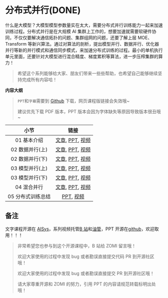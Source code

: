 <!--Copyright © ZOMI 适用于[License](https://github.com/chenzomi12/AISystem)版权许可-->

# 分布式并行(DONE)

什么是大模型？大模型模型参数量实在太大，需要分布式并行训练能力一起来加速训练过程。分布式并行是在大规模 AI 集群上工作的，想要加速就需要软硬件协同，不仅仅要解决通信拓扑的问题、集群组网的问题，还要了解上层 MOE、Transform 等新兴算法。通过对算法的剖析，提出模型并行、数据并行、优化器并行等新的并行模式和通信同步模式，来加速分布式训练的过程。最小的单机执行单元里面，还要针对大模型进行混合精度、梯度累积等算法，进一步压榨集群的算力！

> 希望这个系列能够给大家、朋友们带来一些些帮助，也希望自己能够继续坚持完成所有内容哈！

**内容大纲**

> `PPT`和`字幕`需要到 [Github](https://github.com/chenzomi12/AISystem) 下载，网页课程版链接会失效哦~
>
> 建议优先下载 PDF 版本，PPT 版本会因为字体缺失等原因导致版本很丑哦~

| 小节 | 链接|
|:--:|:--:|
| 01 基本介绍 | [文章](./01Introduction.md), [PPT](./01.introduction.pdf), [视频](https://www.bilibili.com/video/BV1ve411w7DL/) |
| 02 数据并行(上) | [文章](./02DataParallel.md), [PPT](./02DataParallel.pdf), [视频](https://www.bilibili.com/video/BV1JK411S7gL/) |
| 02 数据并行(下) | [文章](./03ZeRODP.md), [PPT](./02DataParallel.pdf), [视频](https://www.bilibili.com/video/BV1JK411S7gL/) |
| 03 模型并行(上) | [文章](./04TensorParallel.md), [PPT](./03TensorParallel.pdf), [视频](https://www.bilibili.com/video/BV1vt4y1K7wT/) |
| 03 模型并行(下) | [文章](./05PipelineParallel.md), [PPT](./05PipelineParallel.pdf), [视频](https://www.bilibili.com/video/BV1WD4y1t7Ba/)|
| 04 混合并行 | [文章](./06HybridParallel.md), [PPT](./04MindsporeParallel.pdf), [视频](https://www.bilibili.com/video/BV1vt4y1K7wT/) |
| 05 分布式训练总结 | [PPT](./07Summary.pdf), [视频](https://www.bilibili.com/video/BV1av4y1S7DQ/) |

## 备注

文字课程开源在 [AISys](https://chenzomi12.github.io/)，系列视频托管[B 站](https://space.bilibili.com/517221395)和[油管](https://www.youtube.com/@ZOMI666/videos)，PPT 开源在[github](https://github.com/chenzomi12/AISystem)，欢迎取用！！！

> 非常希望您也参与到这个开源课程中，B 站给 ZOMI 留言哦！
> 
> 欢迎大家使用的过程中发现 bug 或者勘误直接提交代码 PR 到开源社区哦！
>
> 欢迎大家使用的过程中发现 bug 或者勘误直接提交 PR 到开源社区哦！
>
> 请大家尊重开源和 ZOMI 的努力，引用 PPT 的内容请规范转载标明出处哦！
